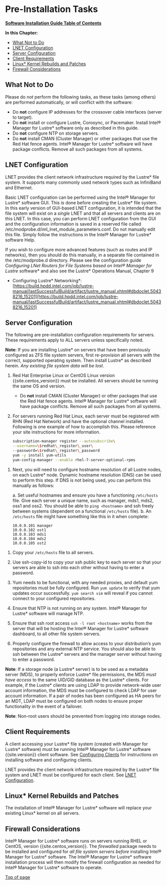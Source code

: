 # <a name="1.0"></a>Pre-Installation Tasks

[**Software Installation Guide Table of Contents**](ig_TOC.md)

**In this Chapter:**

* [What Not to Do](#what-not-to-do)
* [LNET Configuration](#lnet-configuration)
* [Server Configuration](#server-configuration)
* [Client Requirements](#client-requirements)
* [Linux\* Kernel Rebuilds and Patches](#linux-kernel-rebuilds-and-patches)
* [Firewall Considerations](#firewall-considerations)

## What Not to Do

Please do _not_ perform the following tasks, as these tasks (among
others) are performed automatically, or will conflict with the software:

* Do **not** configure IP addresses for the crossover cable interfaces (server to target).
* Do **not** install or configure Lustre, Corosync, or Pacemaker. Install Intel® Manager for Lustre\* software only as described in this guide.
* Do **not** configure NTP on storage servers.
* Do **not** install CMAN (Cluster Manager) or other packages that use the Red Hat fence agents. Intel® Manager for Lustre\* software will have package conflicts. Remove all such packages from all systems.

## LNET Configuration

LNET provides the client network infrastructure required by the Lustre\*
file system. It supports many commonly used network types such as
InfiniBand and Ethernet.

Basic LNET configuration can be performed using the Intel® Manager for Lustre* software GUI.
This is done before creating the Lustre* file system. In
this early version of GUI-based LNET configuration, it is intended that
the file system will exist on a _single_ LNET and that all servers and
clients are on this LNET. In this case, you can perform LNET
configuration from the GUI and the configuration information is saved in
a reserved file called
/etc/modprobe.d/iml_lnet_module_parameters.conf. Do not manually edit
this file. Simply follow the instructions in the Intel® Manager for Lustre\* software Help.

If you wish to configure more advanced features (such as routes and IP
networks), then you should do this manually, in a separate file
contained in the /etc/modprobe.d directory. Please see the configuration
guide _Configuring LNet Routers for File Systems based on Intel® Manager for Lustre_ software*
and also see the Lustre* Operations Manual, Chapter 9

* Configuring Lustre* Networking*:
  [https://build.hpdd.intel.com/job/lustre-manual/lastSuccessfulBuild/artifact/lustre_manual.xhtml#dbdoclet.50438216_15201](https://build.hpdd.intel.com/job/lustre-manual/lastSuccessfulBuild/artifact/lustre_manual.xhtml#dbdoclet.50438216_15201)

## Server Configuration

The following are pre-installation configuration requirements for
servers. These requirements apply to ALL servers unless specifically
noted.

**Note**: If you are installing Lustre* on servers that have been
previously configured as ZFS file system servers, first re-provision all
servers with the correct, supported operating system. Then install
Lustre* as described herein. _Any existing file system data will be
lost_.

1.  Red Hat Enterprise Linux or CentOS Linux version {{site.centos_version}} must be
    installed. All servers should be running the same OS and version.

    * Do **not** install CMAN (Cluster Manager) or other packages that use
      the Red Hat fence agents. Intel® Manager for Lustre\* software will
      have package conflicts. Remove all such packages from all systems.

1.  For servers running Red Hat Linux, each server must be registered
    with RHN (Red Hat Network) and have the optional channel installed.
    Following is one example of how to accomplish this. Please reference
    your site instructions for more information.

    ```bash
    subscription-manager register --autosubscribe\
    --username=\$redhat\_register\_user\
    --password=\$redhat\_register\_password
    yum -y install yum-utils
    yum-config-manager --enable rhel-7-server-optional-rpms
    ```

1)  Next, you will need to configure hostname resolution of all Lustre
    nodes, on each Lustre\* node. Dynamic hostname resolution (DNS) can be
    used to perform this step. If DNS is not being used, you can perform
    this manually as follows:

    a. Set useful hostnames and ensure you have a functioning `/etc/hosts`
    file. Give each server a unique name, such as manager, mds1, mds2,
    oss1 and oss2. You should be able to `ping <hostname>` and ssh
    freely between systems (dependent on a functional `/etc/hosts` file).
    b. An `/etc/hosts` file might have something like this in it when
    complete:


    ```
    10.0.0.101 manager
    10.0.0.102 ost1
    10.0.0.103 mds1
    10.0.0.104 mds2
    10.0.0.105 ost2
    ```

1.  Copy your `/etc/hosts` file to all servers.

1.  Use ssh-copy-id to copy your ssh public key to each server so that
    your servers are able to ssh into each other without having to enter
    a password.

1.  Yum needs to be functional, with any needed proxies, and default yum
    repositories must be fully configured. Run `yum update` to verify that
    yum updates occur successfully. `yum search vim` will reveal if you
    cannot connect to your configured repositories.

1.  Ensure that NTP is not running on any system. Intel® Manager for Lustre\* software
    will manage NTP.

1.  Ensure that ssh root access `ssh -l root <hostname>` works
    from the server that will be hosting the Intel® Manager for Lustre\* software
    dashboard, to all other file system servers.

1.  Properly configure the firewall to allow access to your
    distribution’s yum repositories and any external NTP service. You
    should also be able to ssh between the Lustre\* servers and the
    manager server without having to enter a password.

**Note**: If a storage node (a Lustre*
server) is to be used as a metadata server (MDS), to properly enforce
Lustre* file permissions, the MDS _must have access_ to the same UID/GID
database as the Lustre* clients. For example, if the Lustre* clients are
using LDAP to provide network-wide user account information, the MDS
must be configured to check LDAP for user account information. If a pair
of nodes has been configured as HA peers for an MDT, LDAP must be
configured on both nodes to ensure proper functionality in the event of
a failover.

**Note**: Non-root users should be prevented from logging into storage
nodes.

## Client Requirements

A client accessing your Lustre* file system (created with Manager
for Lustre\* software) must be running Intel® Manager for Lustre* software {{site.version}}
client software. See [Configuring Clients](ig_ch_07_configure_clients.md) for
instructions on installing software and configuring clients.

LNET provides the client network infrastructure required by the Lustre\*
file system and LNET must be configured for each client. See [LNET
Configuration](#lnet-configuration).

## Linux\* Kernel Rebuilds and Patches

The installation of Intel® Manager for Lustre\* software will replace your
existing Linux\* kernel on all servers.

## Firewall Considerations

Intel® Manager for Lustre* software runs on
servers running RHEL or CentOS, version {{site.centos_version}}. The *firewalled* package
needs to be installed and configured for *all file system servers
before* installing Intel® Manager for Lustre* software. The Intel® Manager for
Lustre* software installation process will then modify the firewall
configuration as needed for Intel® Manager for Lustre* software to operate.

[Top of page](#1.0)

